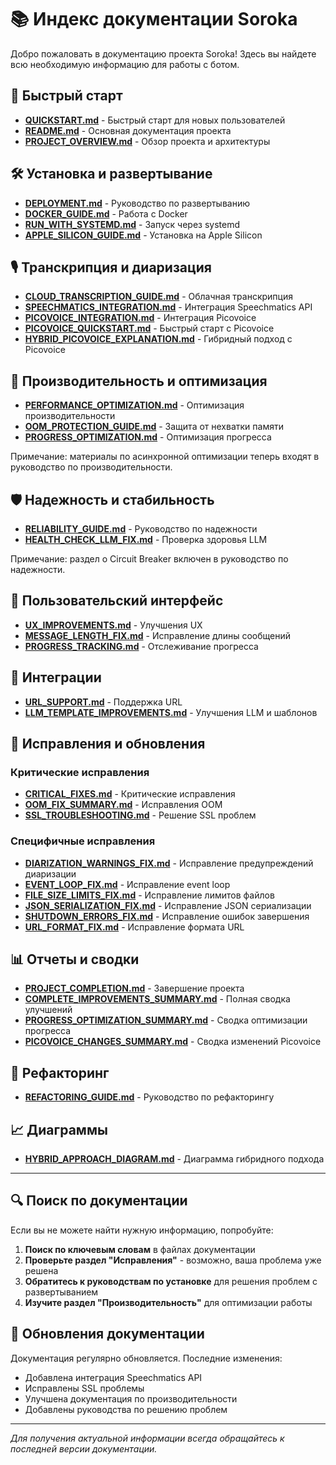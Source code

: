 # 📚 Индекс документации Soroka

Добро пожаловать в документацию проекта Soroka! Здесь вы найдете всю необходимую информацию для работы с ботом.

## 🚀 Быстрый старт

- **[QUICKSTART.md](QUICKSTART.md)** - Быстрый старт для новых пользователей
- **[README.md](README.md)** - Основная документация проекта
- **[PROJECT_OVERVIEW.md](PROJECT_OVERVIEW.md)** - Обзор проекта и архитектуры

## 🛠 Установка и развертывание

- **[DEPLOYMENT.md](DEPLOYMENT.md)** - Руководство по развертыванию
- **[DOCKER_GUIDE.md](DOCKER_GUIDE.md)** - Работа с Docker
- **[RUN_WITH_SYSTEMD.md](RUN_WITH_SYSTEMD.md)** - Запуск через systemd
- **[APPLE_SILICON_GUIDE.md](APPLE_SILICON_GUIDE.md)** - Установка на Apple Silicon

## 🎙 Транскрипция и диаризация

- **[CLOUD_TRANSCRIPTION_GUIDE.md](CLOUD_TRANSCRIPTION_GUIDE.md)** - Облачная транскрипция
- **[SPEECHMATICS_INTEGRATION.md](SPEECHMATICS_INTEGRATION.md)** - Интеграция Speechmatics API
- **[PICOVOICE_INTEGRATION.md](PICOVOICE_INTEGRATION.md)** - Интеграция Picovoice
- **[PICOVOICE_QUICKSTART.md](PICOVOICE_QUICKSTART.md)** - Быстрый старт с Picovoice
- **[HYBRID_PICOVOICE_EXPLANATION.md](HYBRID_PICOVOICE_EXPLANATION.md)** - Гибридный подход с Picovoice

## 🔧 Производительность и оптимизация

- **[PERFORMANCE_OPTIMIZATION.md](PERFORMANCE_OPTIMIZATION.md)** - Оптимизация производительности
- **[OOM_PROTECTION_GUIDE.md](OOM_PROTECTION_GUIDE.md)** - Защита от нехватки памяти
- **[PROGRESS_OPTIMIZATION.md](PROGRESS_OPTIMIZATION.md)** - Оптимизация прогресса
  
Примечание: материалы по асинхронной оптимизации теперь входят в руководство по производительности.

## 🛡 Надежность и стабильность

- **[RELIABILITY_GUIDE.md](RELIABILITY_GUIDE.md)** - Руководство по надежности
- **[HEALTH_CHECK_LLM_FIX.md](HEALTH_CHECK_LLM_FIX.md)** - Проверка здоровья LLM
  
Примечание: раздел о Circuit Breaker включен в руководство по надежности.

## 🎨 Пользовательский интерфейс

- **[UX_IMPROVEMENTS.md](UX_IMPROVEMENTS.md)** - Улучшения UX
- **[MESSAGE_LENGTH_FIX.md](MESSAGE_LENGTH_FIX.md)** - Исправление длины сообщений
- **[PROGRESS_TRACKING.md](PROGRESS_TRACKING.md)** - Отслеживание прогресса

## 🔗 Интеграции

- **[URL_SUPPORT.md](URL_SUPPORT.md)** - Поддержка URL
- **[LLM_TEMPLATE_IMPROVEMENTS.md](LLM_TEMPLATE_IMPROVEMENTS.md)** - Улучшения LLM и шаблонов

## 🐛 Исправления и обновления

### Критические исправления
- **[CRITICAL_FIXES.md](CRITICAL_FIXES.md)** - Критические исправления
- **[OOM_FIX_SUMMARY.md](OOM_FIX_SUMMARY.md)** - Исправления OOM
- **[SSL_TROUBLESHOOTING.md](SSL_TROUBLESHOOTING.md)** - Решение SSL проблем

### Специфичные исправления
- **[DIARIZATION_WARNINGS_FIX.md](DIARIZATION_WARNINGS_FIX.md)** - Исправление предупреждений диаризации
- **[EVENT_LOOP_FIX.md](EVENT_LOOP_FIX.md)** - Исправление event loop
- **[FILE_SIZE_LIMITS_FIX.md](FILE_SIZE_LIMITS_FIX.md)** - Исправление лимитов файлов
- **[JSON_SERIALIZATION_FIX.md](JSON_SERIALIZATION_FIX.md)** - Исправление JSON сериализации
- **[SHUTDOWN_ERRORS_FIX.md](SHUTDOWN_ERRORS_FIX.md)** - Исправление ошибок завершения
- **[URL_FORMAT_FIX.md](URL_FORMAT_FIX.md)** - Исправление формата URL

## 📊 Отчеты и сводки

- **[PROJECT_COMPLETION.md](PROJECT_COMPLETION.md)** - Завершение проекта
- **[COMPLETE_IMPROVEMENTS_SUMMARY.md](COMPLETE_IMPROVEMENTS_SUMMARY.md)** - Полная сводка улучшений
- **[PROGRESS_OPTIMIZATION_SUMMARY.md](PROGRESS_OPTIMIZATION_SUMMARY.md)** - Сводка оптимизации прогресса
- **[PICOVOICE_CHANGES_SUMMARY.md](PICOVOICE_CHANGES_SUMMARY.md)** - Сводка изменений Picovoice

## 🔄 Рефакторинг

- **[REFACTORING_GUIDE.md](REFACTORING_GUIDE.md)** - Руководство по рефакторингу

## 📈 Диаграммы

- **[HYBRID_APPROACH_DIAGRAM.md](HYBRID_APPROACH_DIAGRAM.md)** - Диаграмма гибридного подхода

---

## 🔍 Поиск по документации

Если вы не можете найти нужную информацию, попробуйте:

1. **Поиск по ключевым словам** в файлах документации
2. **Проверьте раздел "Исправления"** - возможно, ваша проблема уже решена
3. **Обратитесь к руководствам по установке** для решения проблем с развертыванием
4. **Изучите раздел "Производительность"** для оптимизации работы

## 📝 Обновления документации

Документация регулярно обновляется. Последние изменения:
- Добавлена интеграция Speechmatics API
- Исправлены SSL проблемы
- Улучшена документация по производительности
- Добавлены руководства по решению проблем

---

*Для получения актуальной информации всегда обращайтесь к последней версии документации.*
